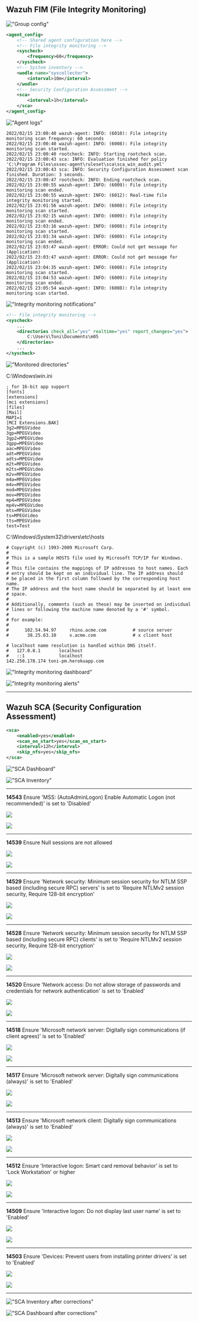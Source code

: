 ## Wazuh FIM (File Integrity Monitoring)

!["Group config"](images/image01.png "Group config")


```xml
<agent_config>
	<!-- Shared agent configuration here -->
	<!-- File integrity monitoring -->
	<syscheck>
		<frequency>60</frequency>
	</syscheck>
	<!-- System inventory -->
	<wodle name="syscollector">
		<interval>10m</interval>
	</wodle>
	<!-- Security Configuration Assessment -->
	<sca>
		<interval>1h</interval>
	</sca>
</agent_config>
```

!["Agent logs"](images/image02.png "Agent logs")


```
2022/02/15 23:00:40 wazuh-agent: INFO: (6010): File integrity monitoring scan frequency: 60 seconds
2022/02/15 23:00:40 wazuh-agent: INFO: (6008): File integrity monitoring scan started.
2022/02/15 23:00:40 rootcheck: INFO: Starting rootcheck scan.
2022/02/15 23:00:43 sca: INFO: Evaluation finished for policy 'C:\Program Files\ossec-agent\ruleset\sca\sca_win_audit.yml'
2022/02/15 23:00:43 sca: INFO: Security Configuration Assessment scan finished. Duration: 3 seconds.
2022/02/15 23:00:47 rootcheck: INFO: Ending rootcheck scan.
2022/02/15 23:00:55 wazuh-agent: INFO: (6009): File integrity monitoring scan ended.
2022/02/15 23:00:55 wazuh-agent: INFO: (6012): Real-time file integrity monitoring started.
2022/02/15 23:01:56 wazuh-agent: INFO: (6008): File integrity monitoring scan started.
2022/02/15 23:02:15 wazuh-agent: INFO: (6009): File integrity monitoring scan ended.
2022/02/15 23:03:16 wazuh-agent: INFO: (6008): File integrity monitoring scan started.
2022/02/15 23:03:34 wazuh-agent: INFO: (6009): File integrity monitoring scan ended.
2022/02/15 23:03:47 wazuh-agent: ERROR: Could not get message for (Application)
2022/02/15 23:03:47 wazuh-agent: ERROR: Could not get message for (Application)
2022/02/15 23:04:35 wazuh-agent: INFO: (6008): File integrity monitoring scan started.
2022/02/15 23:04:53 wazuh-agent: INFO: (6009): File integrity monitoring scan ended.
2022/02/15 23:05:54 wazuh-agent: INFO: (6008): File integrity monitoring scan started.
```

!["Integrity monitoring notifications"](images/image03.png "Integrity monitoring notifications")


```xml
<!-- File integrity monitoring -->
<syscheck>
    ...
    <directories check_all="yes" realtime="yes" report_changes="yes">
        C:\Users\Toni\Documents\m05
    </directories>
    ...
</syscheck>
```

!["Monitored directories"](images/image04.png "Monitored directories")



C:\Windows\win.ini

```
; for 16-bit app support
[fonts]
[extensions]
[mci extensions]
[files]
[Mail]
MAPI=1
[MCI Extensions.BAK]
3g2=MPEGVideo
3gp=MPEGVideo
3gp2=MPEGVideo
3gpp=MPEGVideo
aac=MPEGVideo
adt=MPEGVideo
adts=MPEGVideo
m2t=MPEGVideo
m2ts=MPEGVideo
m2v=MPEGVideo
m4a=MPEGVideo
m4v=MPEGVideo
mod=MPEGVideo
mov=MPEGVideo
mp4=MPEGVideo
mp4v=MPEGVideo
mts=MPEGVideo
ts=MPEGVideo
tts=MPEGVideo
test=Test
```

C:\Windows\System32\drivers\etc\hosts

```
# Copyright (c) 1993-2009 Microsoft Corp.
#
# This is a sample HOSTS file used by Microsoft TCP/IP for Windows.
#
# This file contains the mappings of IP addresses to host names. Each
# entry should be kept on an individual line. The IP address should
# be placed in the first column followed by the corresponding host name.
# The IP address and the host name should be separated by at least one
# space.
#
# Additionally, comments (such as these) may be inserted on individual
# lines or following the machine name denoted by a '#' symbol.
#
# For example:
#
#      102.54.94.97     rhino.acme.com          # source server
#       38.25.63.10     x.acme.com              # x client host

# localhost name resolution is handled within DNS itself.
#	127.0.0.1       localhost
#	::1             localhost
142.250.178.174	toni-pm.herokuapp.com
```

!["Integrity monitoring dashboard"](images/image05.png "Integrity monitoring dashboard")

!["Integrity monitoring alerts"](images/image06.png "Integrity monitoring alerts")

---

## Wazuh SCA (Security Configuration Assessment)

```xml
<sca>
    <enabled>yes</enabled>
    <scan_on_start>yes</scan_on_start>
    <interval>12h</interval>
    <skip_nfs>yes</skip_nfs>
</sca>
```

!["SCA Dashboard"](images/image07.png "SCA Dashboard")

!["SCA Inventory"](images/image08.png "SCA Inventory")

---

**14543**	Ensure 'MSS: (AutoAdminLogon) Enable Automatic Logon (not recommended)' is set to 'Disabled'

![](images/image09.png)

![](images/image10.png)

---

**14539**	Ensure Null sessions are not allowed

![](images/image11.png)

![](images/image12.png)

---

**14529**	Ensure 'Network security: Minimum session security for NTLM SSP based (including secure RPC) servers' is set to 'Require NTLMv2 session security, Require 128-bit encryption'

![](images/image13.png)

![](images/image32.png)

---

**14528**	Ensure 'Network security: Minimum session security for NTLM SSP based (including secure RPC) clients' is set to 'Require NTLMv2 session security, Require 128-bit encryption'


![](images/image15.png)

![](images/image31.png)

---

**14520**	Ensure 'Network access: Do not allow storage of passwords and credentials for network authentication' is set to 'Enabled'

![](images/image17.png)

![](images/image18.png)

---

**14518**	Ensure 'Microsoft network server: Digitally sign communications (if client agrees)' is set to 'Enabled'

![](images/image19.png)

![](images/image20.png)

---

**14517**	Ensure 'Microsoft network server: Digitally sign communications (always)' is set to 'Enabled'

![](images/image21.png)

![](images/image22.png)

---

**14513**	Ensure 'Microsoft network client: Digitally sign communications (always)' is set to 'Enabled'

![](images/image23.png)

![](images/image24.png)

---

**14512**	Ensure 'Interactive logon: Smart card removal behavior' is set to 'Lock Workstation' or higher

![](images/image25.png)

![](images/image26.png)

---

**14509**	Ensure 'Interactive logon: Do not display last user name' is set to 'Enabled'

![](images/image27.png)

![](images/image28.png)

---

**14503**	Ensure 'Devices: Prevent users from installing printer drivers' is set to 'Enabled'

![](images/image29.png)

![](images/image30.png)

---

!["SCA Inventory after corrections"](images/image33.png "SCA Inventory after corrections")

!["SCA Dashboard after corrections"](images/image34.png "SCA Dashboard after corrections")